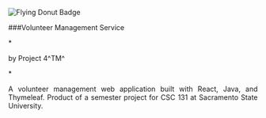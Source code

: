 ![Flying Donut Badge](https://www.flyingdonut.io/api/projects/65c2d16114c9335a569240f1/iterations/current/status.svg)<br/>

<p style= "text-align: justify;">###Volunteer Management Service<br/></p>
*<p style = "text-align: justify;">by Project 4^TM^<br/></p>*

<p style = "text-align: justify;">A volunteer management web application built with React, Java, and Thymeleaf. Product of a semester project for CSC 131 at Sacramento State University.</p>  
